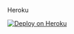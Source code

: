 Heroku

<a href="https://heroku.com/deploy?template=https://github.com/team-techno/techno"><img src="https://www.herokucdn.com/deploy/button.svg" alt="Deploy on Heroku"></a></br></br>
